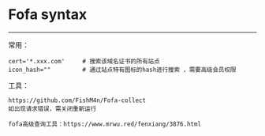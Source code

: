 # Fofa syntax

---

常用：

```
cert='*.xxx.com'     # 搜索该域名证书的所有站点
icon_hash=""         # 通过站点特有图标的hash进行搜索 ，需要高级会员权限

```

工具：

```
https://github.com/FishM4n/Fofa-collect
如出现请求错误，需关闭重新运行

fofa高级查询工具：https://www.mrwu.red/fenxiang/3876.html

```

